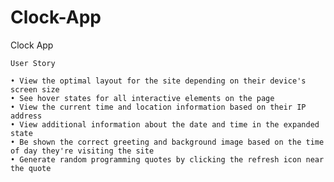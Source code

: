 # Clock-App
Clock App



	User Story

	• View the optimal layout for the site depending on their device's screen size
	• See hover states for all interactive elements on the page
	• View the current time and location information based on their IP address
	• View additional information about the date and time in the expanded state
	• Be shown the correct greeting and background image based on the time of day they're visiting the site
	• Generate random programming quotes by clicking the refresh icon near the quote
